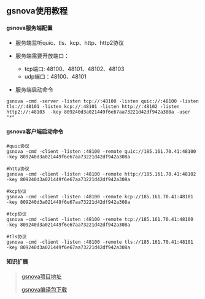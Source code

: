 ## gsnova使用教程

#### gsnova服务端配置

- 服务端监听quic、tls、kcp、http、http2协议
- 服务端需要开放端口：
  - tcp端口: 48100、48101、48102、48103
  - udp端口：48100、48101

- 服务端启动命令

```
gsnova -cmd -server -listen tcp://:48100 -listen quic://:48100 -listen tls://:48101 -listen kcp://:48101 -listen http://:48102 -listen http2://:48103  -key 809240d3a021449f6e67aa73221d42df942a308a -user "*"
```

#### gsnova客户端启动命令

```
#quic协议
gsnova -cmd -client -listen :48100 -remote quic://185.161.70.41:48100  -key 809240d3a021449f6e67aa73221d42df942a308a

#http协议
gsnova -cmd -client -listen :48100 -remote http://185.161.70.41:48102  -key 809240d3a021449f6e67aa73221d42df942a308a

#kcp协议
gsnova -cmd -client -listen :48100 -remote kcp://185.161.70.41:48101  -key 809240d3a021449f6e67aa73221d42df942a308a

#tcp协议
gsnova -cmd -client -listen :48100 -remote tcp://185.161.70.41:48100  -key 809240d3a021449f6e67aa73221d42df942a308a

#tls协议
gsnova -cmd -client -listen :48100 -remote tls://185.161.70.41:48101  -key 809240d3a021449f6e67aa73221d42df942a308a

```



#### 知识扩展

> [gsnova项目地址](https://github.com/yinqiwen/gsnova)
>
> [gsnova编译包下载](https://github.com/yinqiwen/gsnova/releases)


